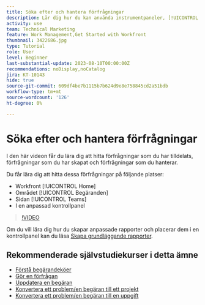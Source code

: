 ```yaml
---
title: Söka efter och hantera förfrågningar
description: Lär dig hur du kan använda instrumentpaneler, [!UICONTROL Hem], området [!UICONTROL Förfrågningar] och sidan [!UICONTROL Team] för att söka efter inkommande förfrågningar som gjorts via en frågekö.
activity: use
team: Technical Marketing
feature: Work Management,Get Started with Workfront
thumbnail: 3422686.jpg
type: Tutorial
role: User
level: Beginner
last-substantial-update: 2023-08-10T00:00:00Z
recommendations: noDisplay,noCatalog
jira: KT-10143
hide: true
source-git-commit: 609df4be7b1115b7b624d9e8e758845cd2a51bdb
workflow-type: tm+mt
source-wordcount: '126'
ht-degree: 0%

---
```


# Söka efter och hantera förfrågningar

I den här videon får du lära dig att hitta förfrågningar som du har tilldelats, förfrågningar som du har skapat och förfrågningar som du hanterar.

Du får lära dig att hitta dessa förfrågningar på följande platser:

* Workfront [!UICONTROL Home]
* Området [!UICONTROL Begäranden]
* Sidan [!UICONTROL Teams]
* I en anpassad kontrollpanel


>[!VIDEO](https://video.tv.adobe.com/v/3422686/?quality=12&learn=on)

Om du vill lära dig hur du skapar anpassade rapporter och placerar dem i en kontrollpanel kan du läsa [Skapa grundläggande rapporter](https://experienceleague.adobe.com/docs/workfront-course-map/using/learning-programs/basic-report-creation-program.html).

## Rekommenderade självstudiekurser i detta ämne

* [Förstå begärandeköer](/help/manage-work/request-queues/understand-request-queues.md)
* [Gör en förfrågan](/help/manage-work/issues-requests/make-a-request.md)
* [Uppdatera en begäran](/help/manage-work/issues-requests/update-a-request.md)
* [Konvertera ett problem/en begäran till ett projekt](/help/manage-work/issues-requests/create-a-project-from-a-request.md)
* [Konvertera ett problem/en begäran till en uppgift](/help/manage-work/issues-requests/convert-issues-to-other-work-items.md)

